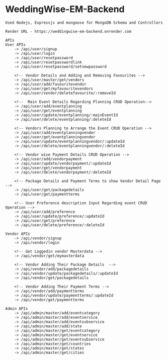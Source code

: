 # WeddingWise-EM-Backend
    Used Nodejs, Expressjs and mongoose for MongoDB Schema and Controllers

    Render URL - https://weddingwise-em-backend.onrender.com

    APIs
    User APIs
        -> /api/user/signup
        -> /api/user/login
        -> /api/user/resetpassword
        -> /api/user/resetpasswordlink
        -> /api/user/resetpassword/setnewpassword

        <!-- Vendor Details and Adding and Removing Favourites -->
        -> /api/user/master/get/vendors
        -> /api/user/add/favouritevendor
        -> /api/user/get/myfavouritevendors
        -> /api/user/vendor/deletefavourite/:removeId

        <!--  Main Event Details Regarding Planning CRUD Operation-->
        -> /api/user/add/eventplanning
        -> /api/user/get/eventplanning
        -> /api/user/update/eventplanning/:mainEventId
        -> /api/user/delete/eventplanning/:deleteId

        <!-- Vendors Planning to Arrange the Event CRUD Operation -->
        -> /api/user/add/eventplanningvendor
        -> /api/user/get/eventplanningvendor
        -> /api/user/update/eventplanningvendor/:updateId
        -> /api/user/delete/eventplanningvendor/:deleteId

        <!-- Vendor wise Payment Details CRUD Operation -->
        -> /api/user/add/vendorpayment
        -> /api/user/update/vendorpayment/:updateId
        -> /api/user/get/vendorpayment
        -> /api/user/delete/vendorpayment/:deleteId

        <!-- Package Details and Payment Terms to show Vendor Detail Page -->
        -> /api/user/get/packagedetails
        -> /api/user/get/paymentterms

        <!-- User Preference description Input Regarding event CRUD Operation -->
        -> /api/user/add/preference
        -> /api/user/update/preference/:updateId
        -> /api/user/get/preference
        -> /api/user/delete/preference/:deleteId

    Vendor APIs
        -> /api/vendor/signup
        -> /api/vendor/login

        <!-- Get Loggedin vendor Masterdata -->
        -> /api/vendor/get/mymasterdata

        <!-- Vendor Adding Their Package Details  -->
        -> /api/vendor/add/packagedetails
        -> /api/vendor/update/packagedetails/:updateId
        -> /api/vendor/get/packagedetails

        <!-- Vendor Adding Their Payment Terms -->
        -> /api/vendor/add/paymentterms
        -> /api/vendor/update/paymentterms/:updateId
        -> /api/vendor/get/paymentterms
    
    Admin APIs
        -> /api/admin/master/add/eventcategory
        -> /api/admin/master/add/eventservice
        -> /api/admin/master/add/eventsubservice
        -> /api/admin/master/add/state
        -> /api/admin/master/get/eventcategory
        -> /api/admin/master/get/eventservice
        -> /api/admin/master/get/eventsubservice
        -> /api/admin/master/get/countries
        -> /api/admin/master/get/states
        -> /api/admin/master/get/cities